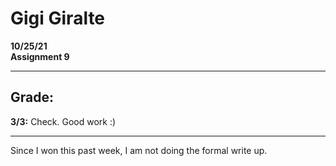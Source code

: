 # Gigi Giralte
**10/25/21** \
**Assignment 9**
____________
## Grade:
**3/3:** Check. Good work :) 
____________

Since I won this past week, I am not doing the formal write up.
